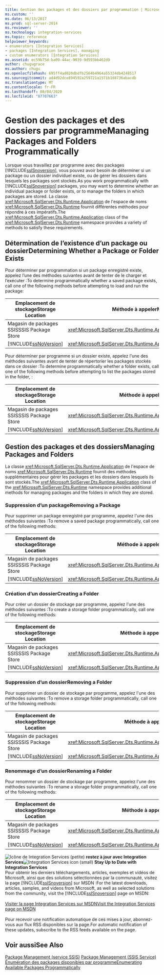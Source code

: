 ```yaml
---
title: Gestion des packages et des dossiers par programmation | Microsoft Docs
ms.custom: ''
ms.date: 06/13/2017
ms.prod: sql-server-2014
ms.reviewer: ''
ms.technology: integration-services
ms.topic: reference
helpviewer_keywords:
- enumerators [Integration Services]
- packages [Integration Services], managing
- custom enumerators [Integration Services]
ms.assetid: ec59b75d-ba09-44ac-9039-9d593bb462d9
author: chugugrace
ms.author: chugu
ms.openlocfilehash: 695ff4ad020dbdfb2564b4964a55324db4248517
ms.sourcegitcommit: ad4d92dce894592a259721a1571b1d8736abacdb
ms.translationtype: MT
ms.contentlocale: fr-FR
ms.lasthandoff: 08/04/2020
ms.locfileid: "87707663"
---
```

# <a name="managing-packages-and-folders-programmatically"></a><span data-ttu-id="6d3f5-102">Gestion des packages et des dossiers par programme</span><span class="sxs-lookup"><span data-stu-id="6d3f5-102">Managing Packages and Folders Programmatically</span></span>
  <span data-ttu-id="6d3f5-103">Lorsque vous travaillez par programme avec des packages [!INCLUDE[ssISnoversion](../../includes/ssisnoversion-md.md)], vous pouvez avoir besoin de déterminer si un package ou un dossier individuel existe, ou de gérer les dossiers dans lesquels les packages sont stockés.</span><span class="sxs-lookup"><span data-stu-id="6d3f5-103">As you work programmatically with [!INCLUDE[ssISnoversion](../../includes/ssisnoversion-md.md)] packages, you may want to determine whether an individual package or folder exists, or to manage the folders in which packages are stored.</span></span> <span data-ttu-id="6d3f5-104">La classe <xref:Microsoft.SqlServer.Dts.Runtime.Application> de l'espace de noms <xref:Microsoft.SqlServer.Dts.Runtime> fournit différentes méthodes pour répondre à ces impératifs.</span><span class="sxs-lookup"><span data-stu-id="6d3f5-104">The <xref:Microsoft.SqlServer.Dts.Runtime.Application> class of the <xref:Microsoft.SqlServer.Dts.Runtime> namespace provides a variety of methods to satisfy these requirements.</span></span>  
  
##  <a name="determining-whether-a-package-or-folder-exists"></a><a name="exists"></a> <span data-ttu-id="6d3f5-105">Détermination de l’existence d’un package ou dossier</span><span class="sxs-lookup"><span data-stu-id="6d3f5-105">Determining Whether a Package or Folder Exists</span></span>  
 <span data-ttu-id="6d3f5-106">Pour déterminer par programmation si un package enregistré existe, appelez l’une des méthodes suivantes avant de tenter de le charger et l’exécuter :</span><span class="sxs-lookup"><span data-stu-id="6d3f5-106">To determine programmatically whether a saved package exists, call one of the following methods before attempting to load and run the package:</span></span>  
  
|<span data-ttu-id="6d3f5-107">Emplacement de stockage</span><span class="sxs-lookup"><span data-stu-id="6d3f5-107">Storage Location</span></span>|<span data-ttu-id="6d3f5-108">Méthode à appeler</span><span class="sxs-lookup"><span data-stu-id="6d3f5-108">Method to Call</span></span>|  
|----------------------|--------------------|  
|<span data-ttu-id="6d3f5-109">Magasin de packages SSIS</span><span class="sxs-lookup"><span data-stu-id="6d3f5-109">SSIS Package Store</span></span>|<xref:Microsoft.SqlServer.Dts.Runtime.Application.ExistsOnDtsServer%2A>|  
|[!INCLUDE[ssNoVersion](../../includes/ssnoversion-md.md)]|<xref:Microsoft.SqlServer.Dts.Runtime.Application.ExistsOnSqlServer%2A>|  
  
 <span data-ttu-id="6d3f5-110">Pour déterminer par programme si un dossier existe, appelez l'une des méthodes suivantes avant de tenter de répertorier les packages stockés dans ce dossier :</span><span class="sxs-lookup"><span data-stu-id="6d3f5-110">To determine programmatically whether a folder exists, call one of the following methods before attempting to list the packages stored in the folder, :</span></span>  
  
|<span data-ttu-id="6d3f5-111">Emplacement de stockage</span><span class="sxs-lookup"><span data-stu-id="6d3f5-111">Storage Location</span></span>|<span data-ttu-id="6d3f5-112">Méthode à appeler</span><span class="sxs-lookup"><span data-stu-id="6d3f5-112">Method to Call</span></span>|  
|----------------------|--------------------|  
|<span data-ttu-id="6d3f5-113">Magasin de packages SSIS</span><span class="sxs-lookup"><span data-stu-id="6d3f5-113">SSIS Package Store</span></span>|<xref:Microsoft.SqlServer.Dts.Runtime.Application.FolderExistsOnDtsServer%2A>|  
|[!INCLUDE[ssNoVersion](../../includes/ssnoversion-md.md)]|<xref:Microsoft.SqlServer.Dts.Runtime.Application.FolderExistsOnSqlServer%2A>|  
  

  
##  <a name="managing-packages-and-folders"></a><a name="managing"></a> <span data-ttu-id="6d3f5-114">Gestion des packages et des dossiers</span><span class="sxs-lookup"><span data-stu-id="6d3f5-114">Managing Packages and Folders</span></span>  
 <span data-ttu-id="6d3f5-115">La classe <xref:Microsoft.SqlServer.Dts.Runtime.Application> de l'espace de noms <xref:Microsoft.SqlServer.Dts.Runtime> fournit des méthodes supplémentaires pour gérer les packages et les dossiers dans lesquels ils sont stockés.</span><span class="sxs-lookup"><span data-stu-id="6d3f5-115">The <xref:Microsoft.SqlServer.Dts.Runtime.Application> class of the <xref:Microsoft.SqlServer.Dts.Runtime> namespace provides additional methods for managing packages and the folders in which they are stored.</span></span>  
  
###  <a name="removing-a-package"></a><a name="managing_rempkg"></a> <span data-ttu-id="6d3f5-116">Suppression d’un package</span><span class="sxs-lookup"><span data-stu-id="6d3f5-116">Removing a Package</span></span>  
 <span data-ttu-id="6d3f5-117">Pour supprimer un package enregistré par programme, appelez l'une des méthodes suivantes :</span><span class="sxs-lookup"><span data-stu-id="6d3f5-117">To remove a saved package programmatically, call one of the following methods:</span></span>  
  
|<span data-ttu-id="6d3f5-118">Emplacement de stockage</span><span class="sxs-lookup"><span data-stu-id="6d3f5-118">Storage Location</span></span>|<span data-ttu-id="6d3f5-119">Méthode à appeler</span><span class="sxs-lookup"><span data-stu-id="6d3f5-119">Method to Call</span></span>|  
|----------------------|--------------------|  
|<span data-ttu-id="6d3f5-120">Magasin de packages SSIS</span><span class="sxs-lookup"><span data-stu-id="6d3f5-120">SSIS Package Store</span></span>|<xref:Microsoft.SqlServer.Dts.Runtime.Application.RemoveFromDtsServer%2A>|  
|[!INCLUDE[ssNoVersion](../../includes/ssnoversion-md.md)]|<xref:Microsoft.SqlServer.Dts.Runtime.Application.RemoveFromSqlServer%2A>|  
  

  
###  <a name="creating-a-folder"></a><a name="managing_create"></a> <span data-ttu-id="6d3f5-121">Création d’un dossier</span><span class="sxs-lookup"><span data-stu-id="6d3f5-121">Creating a Folder</span></span>  
 <span data-ttu-id="6d3f5-122">Pour créer un dossier de stockage par programme, appelez l'une des méthodes suivantes :</span><span class="sxs-lookup"><span data-stu-id="6d3f5-122">To create a storage folder programmatically, call one of the following methods:</span></span>  
  
|<span data-ttu-id="6d3f5-123">Emplacement de stockage</span><span class="sxs-lookup"><span data-stu-id="6d3f5-123">Storage Location</span></span>|<span data-ttu-id="6d3f5-124">Méthode à appeler</span><span class="sxs-lookup"><span data-stu-id="6d3f5-124">Method to Call</span></span>|  
|----------------------|--------------------|  
|<span data-ttu-id="6d3f5-125">Magasin de packages SSIS</span><span class="sxs-lookup"><span data-stu-id="6d3f5-125">SSIS Package Store</span></span>|<xref:Microsoft.SqlServer.Dts.Runtime.Application.CreateFolderOnDtsServer%2A>|  
|[!INCLUDE[ssNoVersion](../../includes/ssnoversion-md.md)]|<xref:Microsoft.SqlServer.Dts.Runtime.Application.CreateFolderOnSqlServer%2A>|  
  

  
###  <a name="removing-a-folder"></a><a name="managing_remfldr"></a> <span data-ttu-id="6d3f5-126">Suppression d’un dossier</span><span class="sxs-lookup"><span data-stu-id="6d3f5-126">Removing a Folder</span></span>  
 <span data-ttu-id="6d3f5-127">Pour supprimer un dossier de stockage par programme, appelez l'une des méthodes suivantes :</span><span class="sxs-lookup"><span data-stu-id="6d3f5-127">To remove a storage folder programmatically, call one of the following methods:</span></span>  
  
|<span data-ttu-id="6d3f5-128">Emplacement de stockage</span><span class="sxs-lookup"><span data-stu-id="6d3f5-128">Storage Location</span></span>|<span data-ttu-id="6d3f5-129">Méthode à appeler</span><span class="sxs-lookup"><span data-stu-id="6d3f5-129">Method to Call</span></span>|  
|----------------------|--------------------|  
|<span data-ttu-id="6d3f5-130">Magasin de packages SSIS</span><span class="sxs-lookup"><span data-stu-id="6d3f5-130">SSIS Package Store</span></span>|<xref:Microsoft.SqlServer.Dts.Runtime.Application.RemoveFolderFromDtsServer%2A>|  
|[!INCLUDE[ssNoVersion](../../includes/ssnoversion-md.md)]|<xref:Microsoft.SqlServer.Dts.Runtime.Application.RemoveFolderFromSqlServer%2A>|  
  
  
  
###  <a name="renaming-a-folder"></a><a name="managing_rename"></a> <span data-ttu-id="6d3f5-131">Renommage d’un dossier</span><span class="sxs-lookup"><span data-stu-id="6d3f5-131">Renaming a Folder</span></span>  
 <span data-ttu-id="6d3f5-132">Pour renommer un dossier de stockage par programme, appelez l'une des méthodes suivantes :</span><span class="sxs-lookup"><span data-stu-id="6d3f5-132">To rename a storage folder programmatically, call one of the following methods:</span></span>  
  
|<span data-ttu-id="6d3f5-133">Emplacement de stockage</span><span class="sxs-lookup"><span data-stu-id="6d3f5-133">Storage Location</span></span>|<span data-ttu-id="6d3f5-134">Méthode à appeler</span><span class="sxs-lookup"><span data-stu-id="6d3f5-134">Method to Call</span></span>|  
|----------------------|--------------------|  
|<span data-ttu-id="6d3f5-135">Magasin de packages SSIS</span><span class="sxs-lookup"><span data-stu-id="6d3f5-135">SSIS Package Store</span></span>|<xref:Microsoft.SqlServer.Dts.Runtime.Application.RenameFolderOnDtsServer%2A>|  
|[!INCLUDE[ssNoVersion](../../includes/ssnoversion-md.md)]|<xref:Microsoft.SqlServer.Dts.Runtime.Application.RenameFolderOnSqlServer%2A>|  
  

  
<span data-ttu-id="6d3f5-136">![Icône de Integration Services (petite)](../media/dts-16.gif "Icône Integration Services (petite)")  **restez à jour avec Integration Services**</span><span class="sxs-lookup"><span data-stu-id="6d3f5-136">![Integration Services icon (small)](../media/dts-16.gif "Integration Services icon (small)")  **Stay Up to Date with Integration Services**</span></span><br /> <span data-ttu-id="6d3f5-137">Pour obtenir les derniers téléchargements, articles, exemples et vidéos de Microsoft, ainsi que des solutions sélectionnées par la communauté, visitez la page [!INCLUDE[ssISnoversion](../../includes/ssisnoversion-md.md)] sur MSDN :</span><span class="sxs-lookup"><span data-stu-id="6d3f5-137">For the latest downloads, articles, samples, and videos from Microsoft, as well as selected solutions from the community, visit the [!INCLUDE[ssISnoversion](../../includes/ssisnoversion-md.md)] page on MSDN:</span></span><br /><br /> [<span data-ttu-id="6d3f5-138">Visiter la page Integration Services sur MSDN</span><span class="sxs-lookup"><span data-stu-id="6d3f5-138">Visit the Integration Services page on MSDN</span></span>](https://go.microsoft.com/fwlink/?LinkId=136655)<br /><br /> <span data-ttu-id="6d3f5-139">Pour recevoir une notification automatique de ces mises à jour, abonnez-vous aux flux RSS disponibles sur la page.</span><span class="sxs-lookup"><span data-stu-id="6d3f5-139">For automatic notification of these updates, subscribe to the RSS feeds available on the page.</span></span>  
  
## <a name="see-also"></a><span data-ttu-id="6d3f5-140">Voir aussi</span><span class="sxs-lookup"><span data-stu-id="6d3f5-140">See Also</span></span>  
 <span data-ttu-id="6d3f5-141">[Package Management &#40;service SSIS&#41;](../service/package-management-ssis-service.md) </span><span class="sxs-lookup"><span data-stu-id="6d3f5-141">[Package Management &#40;SSIS Service&#41;](../service/package-management-ssis-service.md) </span></span>  
 [<span data-ttu-id="6d3f5-142">Énumération des packages disponibles par programme</span><span class="sxs-lookup"><span data-stu-id="6d3f5-142">Enumerating Available Packages Programmatically</span></span>](../run-manage-packages-programmatically/enumerating-available-packages-programmatically.md)  
  
  
